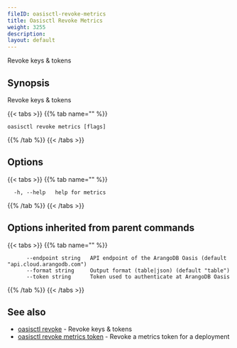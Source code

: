 ```yaml
---
fileID: oasisctl-revoke-metrics
title: Oasisctl Revoke Metrics
weight: 3255
description: 
layout: default
---
```

Revoke keys & tokens

## Synopsis

Revoke keys & tokens

{{< tabs >}}
{{% tab name="" %}}
```
oasisctl revoke metrics [flags]
```
{{% /tab %}}
{{< /tabs >}}

## Options

{{< tabs >}}
{{% tab name="" %}}
```
  -h, --help   help for metrics
```
{{% /tab %}}
{{< /tabs >}}

## Options inherited from parent commands

{{< tabs >}}
{{% tab name="" %}}
```
      --endpoint string   API endpoint of the ArangoDB Oasis (default "api.cloud.arangodb.com")
      --format string     Output format (table|json) (default "table")
      --token string      Token used to authenticate at ArangoDB Oasis
```
{{% /tab %}}
{{< /tabs >}}

## See also

* [oasisctl revoke]()	 - Revoke keys & tokens
* [oasisctl revoke metrics token](oasisctl-revoke-metrics-token)	 - Revoke a metrics token for a deployment

